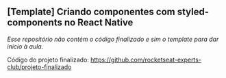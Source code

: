## [Template] Criando componentes com styled-components no React Native

_Esse repositório não contém o código finalizado e sim o template para dar início à aula._

Código do projeto finalizado: https://github.com/rocketseat-experts-club/projeto-finalizado

